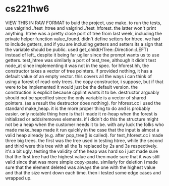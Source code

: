 # cs221hw6
  VIEW THIS IN RAW FORMAT
  to buid the project, use make. to run the tests, use valgrind ./test_htree and valgrind ./test_hforest. the latter won't print anything.
  htree was a pretty close port of tree from last week, including the private helper function value_found. didn't define setters for htree. we had to include getters, and if you are including getters and setters its a sign that the variable should be public. used get_child(HTree::Direction::LEFT) instead of left_ despite it being far uglier since the prompt wants us to use getters. test_htree was similarly a port of test_tree, although it didn't test node_at since implementing it was not in the spec.
  for hforest.hh, the constructor takes a vector of tree pointers. if provided nothing, it has a default value of an empty vector. this covers all the ways i can think of using a forest of read-only trees. the copy constructor, i suppose, but if that were to be implemented it would just be the default version. the construction is explicit because cpplint wants it to be. destructor arguably should not be specified since the only variable is a vector of shared pointers. (as a result the destructor does nothing).
  for hforest.cc i used the standard make_heap. it is the more proper thing to do and is probably easier. only notable thing here is that i made it re-heap when the forest is initialized or adds/removes elements. if i didn't do this the structure might not be a heap when the customer needs it to be. with any luck the folks who made make_heap made it run quickly in the case that the input is almost a valid heap already (e.g. after pop_tree() is called). for test_hforest.cc i made three big trees. the first was the tree used in testing htree, while the second and third were this tree with all the 1s replaced by 2s and 3s respectively. it's a bit ugly. testing the validity of the heap was hard so i just made sure that the first tree had the highest value and then made sure that it was still valid since that was more simple copy-paste. similarly for deletion i made sure that the element deleted was always the one with the highest value and that the size went down each time. then i tested some edge cases and wrapped up.